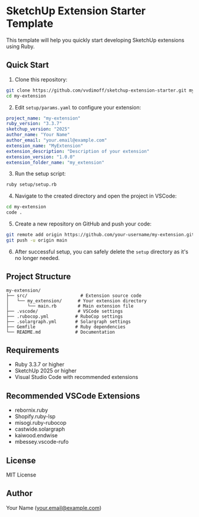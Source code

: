 # SketchUp Extension Starter Template

This template will help you quickly start developing SketchUp extensions using Ruby.

## Quick Start

1. Clone this repository:

```bash
git clone https://github.com/vvdimoff/sketchup-extension-starter.git my-extension
cd my-extension
```

2. Edit `setup/params.yaml` to configure your extension:

```yaml
project_name: "my-extension"
ruby_version: "3.3.7"
sketchup_version: "2025"
author_name: "Your Name"
author_email: "your.email@example.com"
extension_name: "MyExtension"
extension_description: "Description of your extension"
extension_version: "1.0.0"
extension_folder_name: "my_extension"
```

3. Run the setup script:

```bash
ruby setup/setup.rb
```

4. Navigate to the created directory and open the project in VSCode:

```bash
cd my-extension
code .
```

5. Create a new repository on GitHub and push your code:

```bash
git remote add origin https://github.com/your-username/my-extension.git
git push -u origin main
```

6. After successful setup, you can safely delete the `setup` directory as it's no longer needed.

## Project Structure

```
my-extension/
├── src/                    # Extension source code
│   └── my_extension/      # Your extension directory
│       └── main.rb        # Main extension file
├── .vscode/               # VSCode settings
├── .rubocop.yml          # RuboCop settings
├── .solargraph.yml       # Solargraph settings
├── Gemfile               # Ruby dependencies
└── README.md             # Documentation
```

## Requirements

- Ruby 3.3.7 or higher
- SketchUp 2025 or higher
- Visual Studio Code with recommended extensions

## Recommended VSCode Extensions

- rebornix.ruby
- Shopify.ruby-lsp
- misogi.ruby-rubocop
- castwide.solargraph
- kaiwood.endwise
- mbessey.vscode-rufo

## License

MIT License

## Author

Your Name (your.email@example.com)
